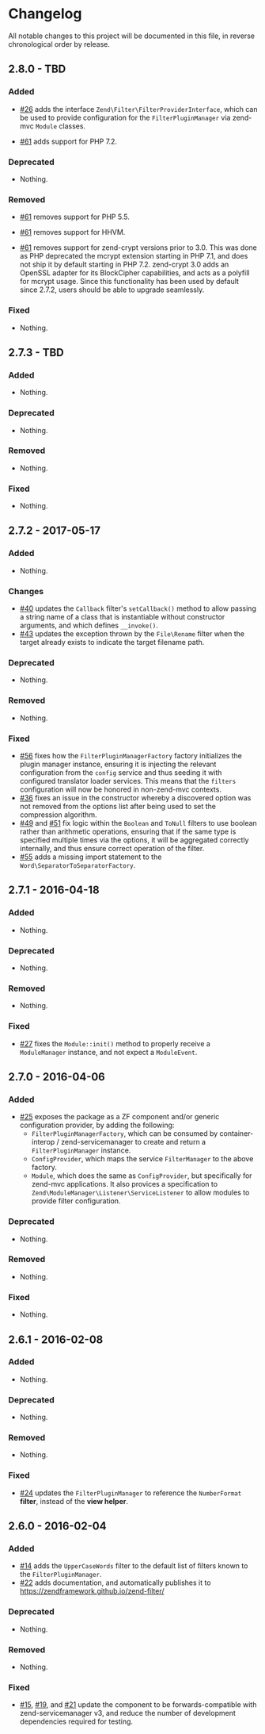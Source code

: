 # Changelog

All notable changes to this project will be documented in this file, in reverse chronological order by release.

## 2.8.0 - TBD

### Added

- [#26](https://github.com/zendframework/zend-filter/pull/26) adds the interface
  `Zend\Filter\FilterProviderInterface`, which can be used to provide
  configuration for the `FilterPluginManager` via zend-mvc `Module` classes.

- [#61](https://github.com/zendframework/zend-filter/pull/61) adds support for
  PHP 7.2.

### Deprecated

- Nothing.

### Removed

- [#61](https://github.com/zendframework/zend-filter/pull/61) removes support
  for PHP 5.5.

- [#61](https://github.com/zendframework/zend-filter/pull/61) removes support
  for HHVM.

- [#61](https://github.com/zendframework/zend-filter/pull/61) removes support
  for zend-crypt versions prior to 3.0. This was done as PHP deprecated the
  mcrypt extension starting in PHP 7.1, and does not ship it by default
  starting in PHP 7.2. zend-crypt 3.0 adds an OpenSSL adapter for its
  BlockCipher capabilities, and acts as a polyfill for mcrypt usage. Since this
  functionality has been used by default since 2.7.2, users should be able to
  upgrade seamlessly.

### Fixed

- Nothing.

## 2.7.3 - TBD

### Added

- Nothing.

### Deprecated

- Nothing.

### Removed

- Nothing.

### Fixed

- Nothing.

## 2.7.2 - 2017-05-17

### Added

- Nothing.

### Changes

- [#40](https://github.com/zendframework/zend-filter/pull/40) updates the
  `Callback` filter's `setCallback()` method to allow passing a string name of a
  class that is instantiable without constructor arguments, and which defines
  `__invoke()`.
- [#43](https://github.com/zendframework/zend-filter/pull/43) updates the
  exception thrown by the `File\Rename` filter when the target already exists to
  indicate the target filename path.

### Deprecated

- Nothing.

### Removed

- Nothing.

### Fixed

- [#56](https://github.com/zendframework/zend-filter/pull/56) fixes how the
  `FilterPluginManagerFactory` factory initializes the plugin manager instance,
  ensuring it is injecting the relevant configuration from the `config` service
  and thus seeding it with configured translator loader services. This means
  that the `filters` configuration will now be honored in non-zend-mvc contexts.
- [#36](https://github.com/zendframework/zend-filter/pull/36) fixes an issue in
  the constructor whereby a discovered option was not removed from the options
  list after being used to set the compression algorithm.
- [#49](https://github.com/zendframework/zend-filter/pull/49) and
  [#51](https://github.com/zendframework/zend-filter/pull/51) fix logic within
  the `Boolean` and `ToNull` filters to use boolean rather than arithmetic
  operations, ensuring that if the same type is specified multiple times via the
  options, it will be aggregated correctly internally, and thus ensure correct
  operation of the filter.
- [#55](https://github.com/zendframework/zend-filter/pull/55) adds a missing
  import statement to the `Word\SeparatorToSeparatorFactory`.

## 2.7.1 - 2016-04-18

### Added

- Nothing.

### Deprecated

- Nothing.

### Removed

- Nothing.

### Fixed

- [#27](https://github.com/zendframework/zend-filter/pull/27) fixes the
  `Module::init()` method to properly receive a `ModuleManager` instance, and
  not expect a `ModuleEvent`.

## 2.7.0 - 2016-04-06

### Added

- [#25](https://github.com/zendframework/zend-filter/pull/25) exposes the
  package as a ZF component and/or generic configuration provider, by adding the
  following:
  - `FilterPluginManagerFactory`, which can be consumed by container-interop /
    zend-servicemanager to create and return a `FilterPluginManager` instance.
  - `ConfigProvider`, which maps the service `FilterManager` to the above
    factory.
  - `Module`, which does the same as `ConfigProvider`, but specifically for
    zend-mvc applications. It also provices a specification to
    `Zend\ModuleManager\Listener\ServiceListener` to allow modules to provide
    filter configuration.

### Deprecated

- Nothing.

### Removed

- Nothing.

### Fixed

- Nothing.

## 2.6.1 - 2016-02-08

### Added

- Nothing.

### Deprecated

- Nothing.

### Removed

- Nothing.

### Fixed

- [#24](https://github.com/zendframework/zend-filter/pull/24) updates the
  `FilterPluginManager` to reference the `NumberFormat` **filter**, instead of
  the **view helper**.

## 2.6.0 - 2016-02-04

### Added

- [#14](https://github.com/zendframework/zend-filter/pull/14) adds the
  `UpperCaseWords` filter to the default list of filters known to the
  `FilterPluginManager`.
- [#22](https://github.com/zendframework/zend-filter/pull/22) adds
  documentation, and automatically publishes it to
  https://zendframework.github.io/zend-filter/

### Deprecated

- Nothing.

### Removed

- Nothing.

### Fixed

- [#15](https://github.com/zendframework/zend-filter/pull/15),
  [#19](https://github.com/zendframework/zend-filter/pull/19), and
  [#21](https://github.com/zendframework/zend-filter/pull/21)
  update the component to be forwards-compatible with zend-servicemanager v3,
  and reduce the number of development dependencies required for testing.
